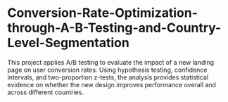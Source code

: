 # Conversion-Rate-Optimization-through-A-B-Testing-and-Country-Level-Segmentation
This project applies A/B testing to evaluate the impact of a new landing page on user conversion rates. Using hypothesis testing, confidence intervals, and two-proportion z-tests, the analysis provides statistical evidence on whether the new design improves performance overall and across different countries.
